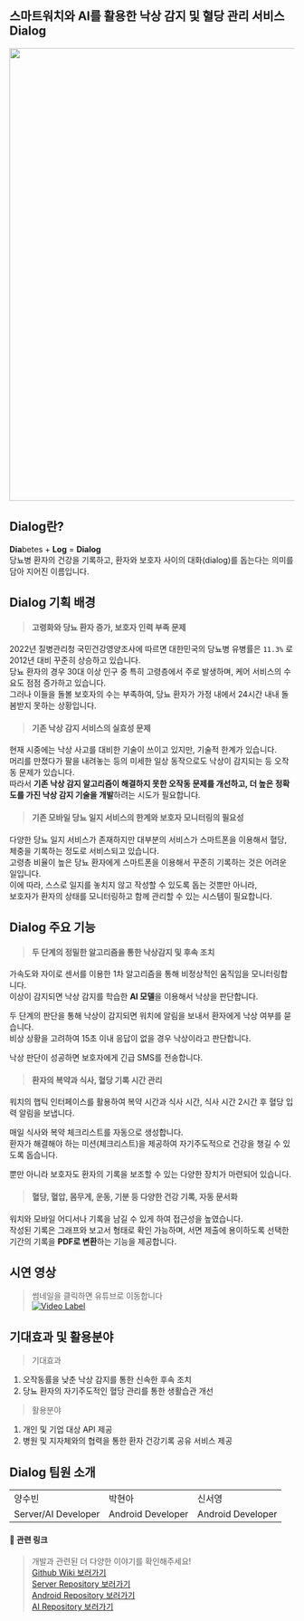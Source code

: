 ## 스마트워치와 AI를 활용한 낙상 감지 및 혈당 관리 서비스 Dialog

<img src="https://github.com/user-attachments/assets/58c6b8ef-c166-45f4-8403-4bb12c023c6f" width="800px" alert="logo"/>


## Dialog란?

**Dia**betes + **Log** = **Dialog** <br/>
당뇨병 환자의 건강을 기록하고, 환자와 보호자 사이의 대화(dialog)를 돕는다는 의미를 담아 지어진 이름입니다. 


## Dialog 기획 배경

> #### 고령화와 당뇨 환자 증가, 보호자 인력 부족 문제

2022년 질병관리청 국민건강영양조사에 따르면 대한민국의 당뇨병 유병률은 `11.3%` 로 2012년 대비 꾸준히 상승하고 있습니다. <br/>
당뇨 환자의 경우 30대 이상 인구 중 특히 고령층에서 주로 발생하며, 케어 서비스의 수요도 점점 증가하고 있습니다. <br/>
그러나 이들을 돌볼 보호자의 수는 부족하여, 당뇨 환자가 가정 내에서 24시간 내내 돌봄받지 못하는 상황입니다.

> #### 기존 낙상 감지 서비스의 실효성 문제

현재 시중에는 낙상 사고를 대비한 기술이 쓰이고 있지만, 기술적 한계가 있습니다. <br/>
머리를 만졌다가 팔을 내려놓는 등의 미세한 일상 동작으로도 낙상이 감지되는 등 오작동 문제가 있습니다. <br/>
따라서 **기존 낙상 감지 알고리즘이 해결하지 못한 오작동 문제를 개선하고, 더 높은 정확도를 가진 낙상 감지 기술을 개발**하려는 시도가 필요합니다.

> #### 기존 모바일 당뇨 일지 서비스의 한계와 보호자 모니터링의 필요성

다양한 당뇨 일지 서비스가 존재하지만 대부분의 서비스가 스마트폰을 이용해서 혈당, 체중을 기록하는 정도로 서비스되고 있습니다. <br/>
고령층 비율이 높은 당뇨 환자에게 스마트폰을 이용해서 꾸준히 기록하는 것은 어려운 일입니다. <br/>
이에 따라, 스스로 일지를 놓치지 않고 작성할 수 있도록 돕는 것뿐만 아니라, <br/>
보호자가 환자의 상태를 모니터링하고 함께 관리할 수 있는 시스템이 필요합니다.


## Dialog 주요 기능

> #### 두 단계의 정밀한 알고리즘을 통한 낙상감지 및 후속 조치

가속도와 자이로 센서를 이용한 1차 알고리즘을 통해 비정상적인 움직임을 모니터링합니다. <br/>
이상이 감지되면 낙상 감지를 학습한 **AI 모델**을 이용해서 낙상을 판단합니다. <br/>

두 단계의 판단을 통해 낙상이 감지되면 워치에 알림을 보내서 환자에게 낙상 여부를 묻습니다. <br/>
비상 상황을 고려하여 15초 이내 응답이 없을 경우 낙상이라고 판단합니다. <br/>

낙상 판단이 성공하면 보호자에게 긴급 SMS를 전송합니다.

> #### 환자의 복약과 식사, 혈당 기록 시간 관리

워치의 햅틱 인터페이스를 활용하여 복약 시간과 식사 시간, 식사 시간 2시간 후 혈당 입력 알림을 보냅니다. <br/>

매일 식사와 복약 체크리스트를 자동으로 생성합니다.<br/>
환자가 해결해야 하는 미션(체크리스트)을 제공하여 자기주도적으로 건강을 챙길 수 있도록 돕습니다. <br/>

뿐만 아니라 보호자도 환자의 기록을 보조할 수 있는 다양한 장치가 마련되어 있습니다.

> #### 혈당, 혈압, 몸무게, 운동, 기분 등 다양한 건강 기록, 자동 문서화

워치와 모바일 어디서나 기록을 남길 수 있게 하여 접근성을 높였습니다. <br/>
작성된 기록은 그래프와 보고서 형태로 확인 가능하며, 서면 제출에 용이하도록 선택한 기간의 기록을 **PDF로 변환**하는 기능을 제공합니다.


## 시연 영상
> 썸네일을 클릭하면 유튜브로 이동합니다 <br/>
[![Video Label](http://img.youtube.com/vi/J9SKOEfuQQo/0.jpg)](https://youtu.be/J9SKOEfuQQo)


## 기대효과 및 활용분야

> 기대효과

1. 오작동률을 낮춘 낙상 감지를 통한 신속한 후속 조치
2. 당뇨 환자의 자기주도적인 혈당 관리를 통한 생활습관 개선

> 활용분야

1. 개인 및 기업 대상 API 제공
2. 병원 및 지자체와의 협력을 통한 환자 건강기록 공유 서비스 제공


## Dialog 팀원 소개
<table>
  <tr>
    <td>양수빈</td>
    <td>박현아</td>
    <td>신서영</td>
  </tr>
  <tr>
    <td>Server/AI Developer</td>
    <td>Android Developer</td>
    <td>Android Developer</td>
  </tr>
</table>

#### 🔗 관련 링크
> 개발과 관련된 더 다양한 이야기를 확인해주세요!<br/>
> <a href="https://github.com/epilog-swu/Front/wiki">Github Wiki 보러가기</a><br/>
> <a href="https://github.com/epilog-swu/Server">Server Repository 보러가기</a><br/>
> <a href="https://github.com/epilog-swu/Front">Android Repository 보러가기</a><br/>
> <a href="https://github.com/epilog-swu/AI">AI Repository 보러가기</a>
